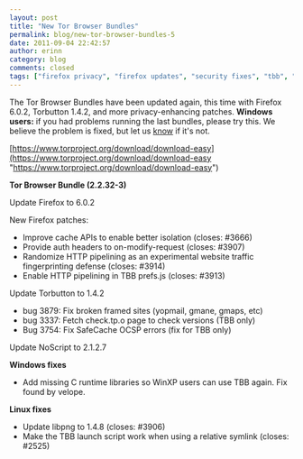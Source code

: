 ```yaml
---
layout: post
title: "New Tor Browser Bundles"
permalink: blog/new-tor-browser-bundles-5
date: 2011-09-04 22:42:57
author: erinn
category: blog
comments: closed
tags: ["firefox privacy", "firefox updates", "security fixes", "tbb", "tor browser"]
---
```


The Tor Browser Bundles have been updated again, this time with Firefox 6.0.2, Torbutton 1.4.2, and more privacy-enhancing patches. **Windows users:** if you had problems running the last bundles, please try this. We believe the problem is fixed, but let us [know](https://trac.torproject.org/) if it's not.

[https://www.torproject.org/download/download-easy](https://www.torproject.org/download/download-easy "https://www.torproject.org/download/download-easy")

**Tor Browser Bundle (2.2.32-3)**

Update Firefox to 6.0.2

New Firefox patches:

-   Improve cache APIs to enable better isolation (closes: \#3666)
-   Provide auth headers to on-modify-request (closes: \#3907)
-   Randomize HTTP pipelining as an experimental website traffic fingerprinting defense (closes: \#3914)
-   Enable HTTP pipelining in TBB prefs.js (closes: \#3913)

Update Torbutton to 1.4.2

-   bug 3879: Fix broken framed sites (yopmail, gmane, gmaps, etc)
-   bug 3337: Fetch check.tp.o page to check versions (TBB only)
-   Bug 3754: Fix SafeCache OCSP errors (fix for TBB only)

Update NoScript to 2.1.2.7

**Windows fixes**

-   Add missing C runtime libraries so WinXP users can use TBB again. Fix found by velope.

**Linux fixes**

-   Update libpng to 1.4.8 (closes: \#3906)
-   Make the TBB launch script work when using a relative symlink (closes: \#2525)

